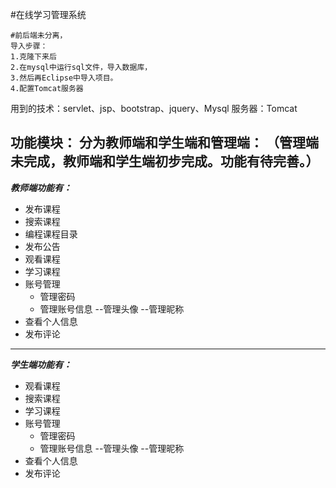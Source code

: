 #在线学习管理系统

```
#前后端未分离，
导入步骤：
1.克隆下来后
2.在mysql中运行sql文件，导入数据库，
3.然后再Eclipse中导入项目。
4.配置Tomcat服务器
```
用到的技术：servlet、jsp、bootstrap、jquery、Mysql
服务器：Tomcat

**功能模块：
分为教师端和学生端和管理端：**
（管理端未完成，教师端和学生端初步完成。功能有待完善。）
---
**_教师端功能有：_**
 - 发布课程
 - 搜索课程
 - 编程课程目录
 - 发布公告
 - 观看课程
 - 学习课程
 - 账号管理
   - 管理密码
   - 管理账号信息
   --管理头像
   --管理昵称
 - 查看个人信息
 - 发布评论

---
**_学生端功能有：_**
  - 观看课程
  - 搜索课程
  - 学习课程
  - 账号管理
    - 管理密码
    - 管理账号信息
    --管理头像
    --管理昵称
  - 查看个人信息
  - 发布评论


